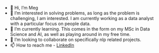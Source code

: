 - 👋 Hi, I’m Meg
- 👀 I’m interested in solving problems, as long as the problem is challenging, I am interested. I am currently working as a data analyst with a particular focus on people data.
- 🌱 I’m currently learning. This comes in the form on my MSc in Data Science and AI, as well as playing around in my free time.
- 💞️ I’m looking to collaborate on specifically nlp related projects.
- 📫 How to reach me - <a href="https://www.linkedin.com/in/meganhharris/">LinkedIn</a>

<!---
megtatehh/megtatehh is a ✨ special ✨ repository because its `README.md` (this file) appears on your GitHub profile.
You can click the Preview link to take a look at your changes.
--->

